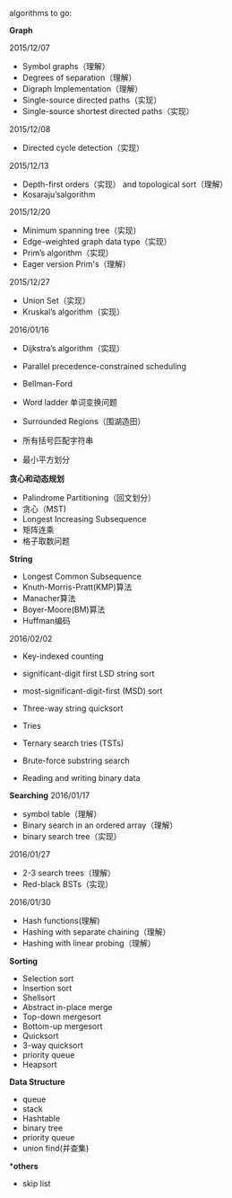algorithms to go:

**Graph**

2015/12/07
- Symbol graphs（理解）
- Degrees of separation（理解）
- Digraph Implementation（理解）
- Single-source directed paths（实现）
- Single-source shortest directed paths（实现）

2015/12/08
- Directed cycle detection（实现）

2015/12/13
- Depth-first orders（实现） and topological sort（理解）
- Kosaraju’salgorithm

2015/12/20
- Minimum spanning tree（实现）
- Edge-weighted graph data type（实现）
- Prim’s algorithm（实现）
- Eager version Prim's（理解）

2015/12/27
- Union Set（实现）
- Kruskal’s algorithm（实现）

2016/01/16
- Dijkstra’s algorithm（实现）

- Parallel precedence-constrained scheduling
- Bellman-Ford
- Word ladder 单词变换问题
- Surrounded Regions（围湖造田）
- 所有括号匹配字符串
- 最小平方划分

**贪心和动态规划**
- Palindrome Partitioning（回文划分）
- 贪心（MST)
- Longest Increasing Subsequence
- 矩阵连乘
- 格子取数问题

**String**
- Longest Common Subsequence
- Knuth-Morris-Pratt(KMP)算法
- Manacher算法
- Boyer-Moore(BM)算法
- Huffman编码

2016/02/02
- Key-indexed counting
- significant-digit first LSD string sort

- most-significant-digit-first (MSD) sort
- Three-way string quicksort
- Tries
- Ternary search tries (TSTs)
- Brute-force substring search
- Reading and writing binary data

**Searching**
2016/01/17
- symbol table（理解）
- Binary search in an ordered array（理解）
- binary search tree（实现）

2016/01/27
- 2-3 search trees（理解）
- Red-black BSTs（实现）

2016/01/30
- Hash functions(理解)
- Hashing with separate chaining（理解）
- Hashing with linear probing（理解）

**Sorting**
- Selection sort
- Insertion sort
- Shellsort
- Abstract in-place merge
- Top-down mergesort
- Bottom-up mergesort
- Quicksort
- 3-way quicksort
- priority queue
- Heapsort

**Data Structure**
- queue
- stack
- Hashtable
- binary tree
- priority queue
- union find(并查集)

***others**
- skip list












